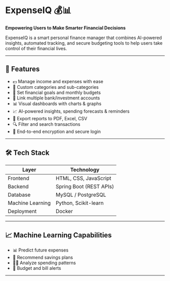 # ExpenseIQ 💰📊

**Empowering Users to Make Smarter Financial Decisions**

ExpenseIQ is a smart personal finance manager that combines AI-powered insights, automated tracking, and secure budgeting tools to help users take control of their financial lives.

---

## 🚀 Features

- 💵 Manage income and expenses with ease
- 📁 Custom categories and sub-categories
- 🎯 Set financial goals and monthly budgets
- 🔗 Link multiple bank/investment accounts
- 📊 Visual dashboards with charts & graphs
- 📈 AI-powered insights, spending forecasts & reminders
- 📁 Export reports to PDF, Excel, CSV
- 🔍 Filter and search transactions
- 🔐 End-to-end encryption and secure login

---

## 🛠️ Tech Stack

| Layer       | Technology           |
|------------|----------------------|
| Frontend   | HTML, CSS, JavaScript |
| Backend    | Spring Boot (REST APIs) |
| Database   | MySQL / PostgreSQL   |
| Machine Learning | Python, Scikit-learn |
| Deployment | Docker               |

---

## 📈 Machine Learning Capabilities

- 📊 Predict future expenses
- 🧠 Recommend savings plans
- 🕵️‍♀️ Analyze spending patterns
- 🔔 Budget and bill alerts

---



